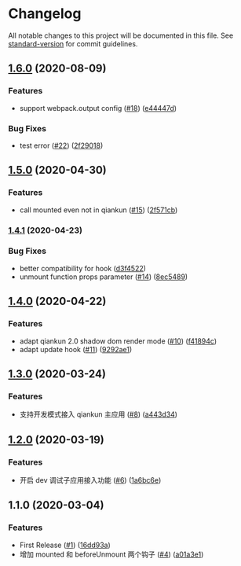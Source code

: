 # Changelog

All notable changes to this project will be documented in this file. See [standard-version](https://github.com/conventional-changelog/standard-version) for commit guidelines.

## [1.6.0](https://github.com/FEMessage/nuxt-micro-frontend/compare/v1.5.0...v1.6.0) (2020-08-09)


### Features

* support webpack.output config  ([#18](https://github.com/FEMessage/nuxt-micro-frontend/issues/18)) ([e44447d](https://github.com/FEMessage/nuxt-micro-frontend/commit/e44447d9544ed2badb19b59d6529c5805674f799))


### Bug Fixes

* test error ([#22](https://github.com/FEMessage/nuxt-micro-frontend/issues/22)) ([2f29018](https://github.com/FEMessage/nuxt-micro-frontend/commit/2f2901867e661275711830e0d188a646617b21a7))

## [1.5.0](https://github.com/FEMessage/nuxt-micro-frontend/compare/v1.4.1...v1.5.0) (2020-04-30)


### Features

* call mounted even not in qiankun ([#15](https://github.com/FEMessage/nuxt-micro-frontend/issues/15)) ([2f571cb](https://github.com/FEMessage/nuxt-micro-frontend/commit/2f571cbea77cd824f3c031fecbf85789ee20b9bc))

### [1.4.1](https://github.com/FEMessage/nuxt-micro-frontend/compare/v1.4.0...v1.4.1) (2020-04-23)


### Bug Fixes

* better compatibility for hook ([d3f4522](https://github.com/FEMessage/nuxt-micro-frontend/commit/d3f4522579e156c735d40987c5f18b49a3ed9e78))
* unmount function props parameter ([#14](https://github.com/FEMessage/nuxt-micro-frontend/issues/14)) ([8ec5489](https://github.com/FEMessage/nuxt-micro-frontend/commit/8ec54891e01df347b7a0ce5fe16aebd1020b11ad))

## [1.4.0](https://github.com/FEMessage/nuxt-micro-frontend/compare/v1.3.0...v1.4.0) (2020-04-22)


### Features

* adapt qiankun 2.0 shadow dom render mode ([#10](https://github.com/FEMessage/nuxt-micro-frontend/issues/10)) ([f41894c](https://github.com/FEMessage/nuxt-micro-frontend/commit/f41894c34ced3d309a1aad3b63cab3e756f2a288))
* adapt update hook ([#11](https://github.com/FEMessage/nuxt-micro-frontend/issues/11)) ([9292ae1](https://github.com/FEMessage/nuxt-micro-frontend/commit/9292ae1797ea07e5baf6ac465c4a08d334cc9888))

## [1.3.0](https://github.com/FEMessage/nuxt-micro-frontend/compare/v1.2.0...v1.3.0) (2020-03-24)


### Features

* 支持开发模式接入 qiankun 主应用 ([#8](https://github.com/FEMessage/nuxt-micro-frontend/issues/8)) ([a443d34](https://github.com/FEMessage/nuxt-micro-frontend/commit/a443d3440ec9e19f62b8e101638589906a3241ed))

## [1.2.0](https://github.com/FEMessage/nuxt-micro-frontend/compare/v1.1.0...v1.2.0) (2020-03-19)


### Features

* 开启 dev 调试子应用接入功能 ([#6](https://github.com/FEMessage/nuxt-micro-frontend/issues/6)) ([1a6bc6e](https://github.com/FEMessage/nuxt-micro-frontend/commit/1a6bc6eaa7613fd14116dea9429e3e5dc01df871))

## 1.1.0 (2020-03-04)


### Features

* First Release ([#1](https://github.com/FEMessage/nuxt-micro-frontend/issues/1)) ([16dd93a](https://github.com/FEMessage/nuxt-micro-frontend/commit/16dd93ab25157dd0cb5fb10b5056c5809b24e38c))
* 增加 mounted 和 beforeUnmount 两个钩子 ([#4](https://github.com/FEMessage/nuxt-micro-frontend/issues/4)) ([a01a3e1](https://github.com/FEMessage/nuxt-micro-frontend/commit/a01a3e142a13e7dc459ff1d45bd5c5138b52ce1c))
